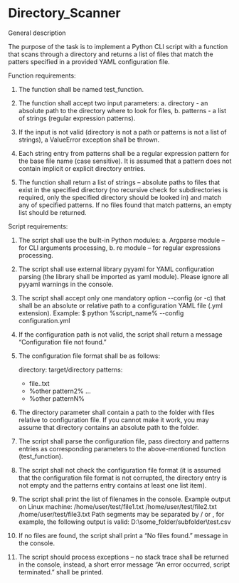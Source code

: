 # Directory_Scanner

General description

The purpose of the task is to implement a Python CLI script with a function that scans through a directory 
and returns a list of files that match the patters specified in a provided YAML configuration file.
 
Function requirements:

1. The function shall be named test_function.

2. The function shall accept two input parameters: 
	a. directory - an absolute path to the directory where to look for files, 
	b. patterns - a list of strings (regular expression patterns).

3. If the input is not valid (directory is not a path or patterns is not a list of strings), 
a ValueError exception shall be thrown. 

4. Each string entry from patterns shall be a regular expression pattern for the base file name (case sensitive). 
It is assumed that a pattern does not contain implicit or explicit directory entries.

5. The function shall return a list of strings – absolute paths to files that exist in the specified directory 
(no recursive check for subdirectories is required, only the specified directory should be looked in) and 
match any of specified patterns. If no files found that match patterns, an empty list should be returned.

Script requirements:

1. The script shall use the built-in Python modules: 
	a. Argparse module – for CLI arguments processing, 
	b. re module – for regular expressions processing.

2. The script shall use external library pyyaml for YAML configuration parsing (the library shall be imported 
as yaml module). Please ignore all pyyaml warnings in the console.

3. The script shall accept only one mandatory option --config (or -c) that shall be an absolute or relative 
path to a configuration YAML file (.yml extension). Example: 
	$ python %script_name% --config configuration.yml

4. If the configuration path is not valid, the script shall return a message “Configuration file not found.”

5. The configuration file format shall be as follows:


	directory: target/directory
	patterns:
	- file.\.txt 
	- %other pattern2% 
	... 
	- %other patternN%

6. The directory parameter shall contain a path to the folder with files relative to configuration file. 
If you cannot make it work, you may assume that directory contains an absolute path to the folder.

7. The script shall parse the configuration file, pass directory and patterns entries as corresponding 
parameters to the above-mentioned function (test_function).

8. The script shall not check the configuration file format (it is assumed that the configuration file format 
is not corrupted, the directory entry is not empty and the patterns entry contains at least one list item).

9. The script shall print the list of filenames in the console. Example output on Linux machine:
	/home/user/test/file1.txt 
	/home/user/test/file2.txt 
	/home/user/test/file3.txt
	Path segments may be separated by / or \, for example, the following output is valid:
	D:\some_folder/subfolder\test.csv

10. If no files are found, the script shall print a “No files found.” message in the console.

11. The script should process exceptions – no stack trace shall be returned in the console, instead, 
a short error message “An error occurred, script terminated.” shall be printed.


